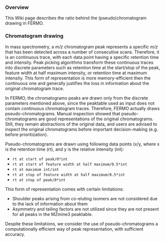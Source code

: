 ### Overview

This Wiki page describes the ratio behind the (pseudo)chromatogram drawing in FERMO.

### Chromatogram drawing

In mass spectrometry, a *m/z* chromatogram peak represents a specific *m/z* that has been detected across a number of consecutive scans. Therefore, it is an continuous trace, with each data point having a specific retention time and intensity. Peak picking algorithms transform these continuous traces into discrete parameters such as retention time at the start/stop of the peak, feature width at half maximum intensity, or retention time at maximum intensity. This form of representation is more memory-efficient then the continuous one and generally justifies the loss in information about the original chromatogram trace. 

In FERMO, the chromatograms peaks are drawn only from the discrete parameters mentioned above, since the peaktable used as input does not contain continuous chromatogram traces. Therefore, FERMO actually draws pseudo-chromatograms. Manual inspection showed that pseudo-chromatograms are good representations of the original chromatograms. Still, they remain abstractions of the original data, and users are advised to inspect the original chromatograms before important decision-making (e.g. before prioritization). 

Pseudo-chromatograms are drawn using following data points (x/y, where x is the retention time (rt), and y is the relative intensity (int):
- `rt at start of peak/0*int`
- `rt at start of feature width at half maximum/0.5*int`
- `rt at maximum int/int`
- `rt at stop of feature width at half maximum/0.5*int`
- `rt at stop of peak/0*int`
    
This form of representation comes with certain limitations: 

- Shoulder peaks arising from co-eluting isomers are not considered due to the lack of information about them 
- Asymmetry and tailing factors are not utilized since they are not present for all peaks in the MZmine3 peaktable.

Despite these limitations, we consider the use of pseudo-chromatograms a computationally efficient way of peak representation, with sufficient accuracy. 
